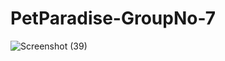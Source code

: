 # PetParadise-GroupNo-7
![Screenshot (39)](https://user-images.githubusercontent.com/94819907/160813505-97b842b7-3cf3-43f3-b401-412fcedc1b12.png)
